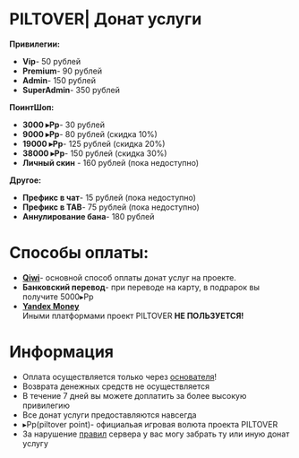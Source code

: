 # PILTOVER| Донат услуги 
**Привилегии:** 
- **Vip**- 50 рублей 
- **Premium**- 90 рублей 
- **Admin**- 150 рублей 
- **SuperAdmin**- 350 рублей 

**ПоинтШоп:** 
- **3000 ▸Pp**- 30 рублей 
- **9000 ▸Pp**- 80 рублей (скидка 10%) 
- **19000 ▸Pp**- 125 рублей (скидка 20%) 
- **38000 ▸Pp**- 150 рублей (скидка 30%) 
- **Личный скин** - 160 рублей (пока недоступно) 

**Другое:** 
- **Префикс в чат**- 15 рублей (пока недоступно) 
- **Префикс в TAB**- 75 рублей (пока недоступно)
- **Аннулирование бана**- 180 рублей

# Способы оплаты:
- **[Qiwi](https://qiwi.com/)**- основной способ оплаты донат услуг на проекте.
- **Банковский перевод**- при переводе на карту, в подрарок вы получите 5000▸Pp
- **[Yandex Money](https://money.yandex.ru)**
<br> Иными платформами проект PILTOVER **НЕ ПОЛЬЗУЕТСЯ!**

# Информация 
- Оплата осуществляется только через [основателя](https://vk.com/oleg_volkov_ru)!
- Возврата денежных средств не осуществляется 
- В течение 7 дней вы можете доплатить за более высокую привилегию 
- Все донат услуги предоставляются навсегда 
- ▸Pp(piltover point)- официальая игровая волюта проекта PILTOVER 
- За нарушение [правил](https://github.com/SirShaco/PILTOVER/blob/master/rule..) сервера у вас могу забрать ту или иную донат услугу

 

